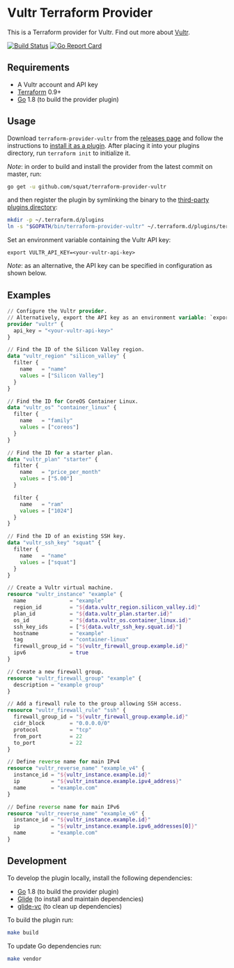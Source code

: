 # Vultr Terraform Provider

This is a Terraform provider for Vultr. Find out more about [Vultr](https://www.vultr.com/about/).

[![Build Status](https://travis-ci.org/squat/terraform-provider-vultr.svg?branch=master)](https://travis-ci.org/squat/terraform-provider-vultr)
[![Go Report Card](https://goreportcard.com/badge/github.com/squat/terraform-provider-vultr)](https://goreportcard.com/report/github.com/squat/terraform-provider-vultr)

## Requirements

* A Vultr account and API key
* [Terraform](https://www.terraform.io/downloads.html) 0.9+
* [Go](https://golang.org/doc/install) 1.8 (to build the provider plugin)

## Usage

Download `terraform-provider-vultr` from the [releases page](https://github.com/squat/terraform-provider-vultr/releases) and follow the instructions to [install it as a plugin](https://www.terraform.io/docs/plugins/basics.html#installing-a-plugin). After placing it into your plugins directory,  run `terraform init` to initialize it.

*Note*: in order to build and install the provider from the latest commit on master, run:
```sh
go get -u github.com/squat/terraform-provider-vultr
```

and then register the plugin by symlinking the binary to the [third-party plugins directory](https://www.terraform.io/docs/configuration/providers.html#third-party-plugins):
```sh
mkdir -p ~/.terraform.d/plugins
ln -s "$GOPATH/bin/terraform-provider-vultr" ~/.terraform.d/plugins/terraform-provider-vultr
```

Set an environment variable containing the Vultr API key:
```
export VULTR_API_KEY=<your-vultr-api-key>
```
*Note*: as an alternative, the API key can be specified in configuration as shown below.

## Examples

```tf
// Configure the Vultr provider. 
// Alternatively, export the API key as an environment variable: `export VULTR_API_KEY=<your-vultr-api-key>`.
provider "vultr" {
  api_key = "<your-vultr-api-key>"
}

// Find the ID of the Silicon Valley region.
data "vultr_region" "silicon_valley" {
  filter {
    name   = "name"
    values = ["Silicon Valley"]
  }
}

// Find the ID for CoreOS Container Linux.
data "vultr_os" "container_linux" {
  filter {
    name   = "family"
    values = ["coreos"]
  }
}

// Find the ID for a starter plan.
data "vultr_plan" "starter" {
  filter {
    name   = "price_per_month"
    values = ["5.00"]
  }

  filter {
    name   = "ram"
    values = ["1024"]
  }
}

// Find the ID of an existing SSH key.
data "vultr_ssh_key" "squat" {
  filter {
    name   = "name"
    values = ["squat"]
  }
}

// Create a Vultr virtual machine.
resource "vultr_instance" "example" {
  name              = "example"
  region_id         = "${data.vultr_region.silicon_valley.id}"
  plan_id           = "${data.vultr_plan.starter.id}"
  os_id             = "${data.vultr_os.container_linux.id}"
  ssh_key_ids       = ["${data.vultr_ssh_key.squat.id}"]
  hostname          = "example"
  tag               = "container-linux"
  firewall_group_id = "${vultr_firewall_group.example.id}"
  ipv6              = true
}

// Create a new firewall group.
resource "vultr_firewall_group" "example" {
  description = "example group"
}

// Add a firewall rule to the group allowing SSH access.
resource "vultr_firewall_rule" "ssh" {
  firewall_group_id = "${vultr_firewall_group.example.id}"
  cidr_block        = "0.0.0.0/0"
  protocol          = "tcp"
  from_port         = 22
  to_port           = 22
}

// Define reverse name for main IPv4
resource "vultr_reverse_name" "example_v4" {
  instance_id = "${vultr_instance.example.id}"
  ip          = "${vultr_instance.example.ipv4_address}"
  name        = "example.com"
}

// Define reverse name for main IPv6
resource "vultr_reverse_name" "example_v6" {
  instance_id = "${vultr_instance.example.id}"
  ip          = "${vultr_instance.example.ipv6_addresses[0]}"
  name        = "example.com"
}
```

## Development

To develop the plugin locally, install the following dependencies:
* [Go](https://golang.org/doc/install) 1.8 (to build the provider plugin)
* [Glide](https://github.com/Masterminds/glide#install) (to install and maintain dependencies)
* [glide-vc](https://github.com/sgotti/glide-vc#install) (to clean up dependencies)

To build the plugin run:
```sh
make build
```

To update Go dependencies run:
```sh
make vendor
```
